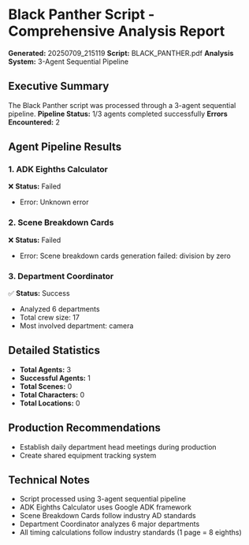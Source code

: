 # Black Panther Script - Comprehensive Analysis Report
**Generated:** 20250709_215119
**Script:** BLACK_PANTHER.pdf
**Analysis System:** 3-Agent Sequential Pipeline

## Executive Summary

The Black Panther script was processed through a 3-agent sequential pipeline.
**Pipeline Status:** 1/3 agents completed successfully
**Errors Encountered:** 2

## Agent Pipeline Results

### 1. ADK Eighths Calculator
❌ **Status:** Failed
- Error: Unknown error

### 2. Scene Breakdown Cards
❌ **Status:** Failed
- Error: Scene breakdown cards generation failed: division by zero

### 3. Department Coordinator
✅ **Status:** Success
- Analyzed 6 departments
- Total crew size: 17
- Most involved department: camera

## Detailed Statistics

- **Total Agents:** 3
- **Successful Agents:** 1
- **Total Scenes:** 0
- **Total Characters:** 0
- **Total Locations:** 0

## Production Recommendations

- Establish daily department head meetings during production
- Create shared equipment tracking system

## Technical Notes

- Script processed using 3-agent sequential pipeline
- ADK Eighths Calculator uses Google ADK framework
- Scene Breakdown Cards follow industry AD standards
- Department Coordinator analyzes 6 major departments
- All timing calculations follow industry standards (1 page = 8 eighths)
